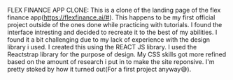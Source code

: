 FLEX FINANCE APP CLONE: This is a clone of the landing page of the flex finance app(https://flexfinance.ai/#). This happens to be my first official project outside of the ones done while practicing with tutorials. I found the interface intresting and decided to recreate it to the best of my abilities. I found it a bit challenging due to my lack of experience with the design library i used. I created this using the REACT JS library. I used the Reactstrap library for the purpose of design. My CSS skills got more refined based on the amount of research i put in to make the site reponsive. I'm pretty stoked by how it turned out(For a first project anyway😅).
